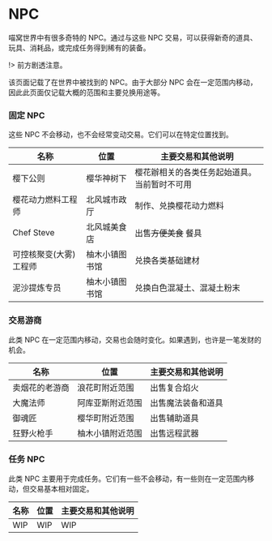 # NPC

喵窝世界中有很多奇特的 NPC。通过与这些 NPC 交易，可以获得新奇的道具、玩具、消耗品，或完成任务得到稀有的装备。

!> 前方剧透注意。

该页面记载了在世界中被找到的 NPC。由于大部分 NPC 会在一定范围内移动，因此此页面仅记载大概的范围和主要兑换用途等。

### 固定 NPC

这些 NPC 不会移动，也不会经常变动交易。它们可以在特定位置找到。

| 名称 | 位置 | 主要交易和其他说明 |
| --- | --- | --- |
| 樱下公则 | 樱华神树下 | 樱花辦相关的各类任务起始道具。当前暂时不可用 |
| 樱花动力燃料工程师 | 北风城市政厅 | 制作、兑换樱花动力燃料 |
| Chef Steve | 北风城美食店 | 出售~~方便美食~~ 餐具 |
| 可控核聚变(大雾)工程师 | 柚木小镇图书馆 | 兑换各类基础建材 |
| 泥沙提炼专员 | 柚木小镇图书馆 | 兑换白色混凝土、混凝土粉末 |

### 交易游商 

此类 NPC 在一定范围内移动，交易也会随时变化。如果遇到，也许是一笔发财的机会。

| 名称 | 位置 | 主要交易和其他说明 |
| --- | --- | --- |
| 卖烟花的老游商 | 浪花町附近范围 | 出售复合焰火 |
| 大魔法师 | 阿库亚斯附近范围 | 出售魔法装备和道具 |
| 御魂匠 | 樱华町附近范围 | 出售辅助道具 |
| 狂野火枪手 | 柚木小镇附近范围 | 出售远程武器 |

### 任务 NPC

此类 NPC 主要用于完成任务。它们有一些不会移动，有一些则在一定范围内移动，但交易基本相对固定。

| 名称 | 位置 | 主要交易和其他说明 |
| --- | --- | --- |
| WIP | WIP | WIP |
